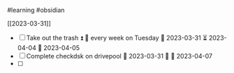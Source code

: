 #learning #obsidian


[[2023-03-31]]
- [ ] Take out the trash ⏫ 🔁 every week on Tuesday 🛫 2023-03-31 ⏳ 2023-04-04 📅 2023-04-05
- [ ] Complete checkdsk on drivepool 🛫 2023-03-31 🔼 📅 2023-04-07 
- [ ] 